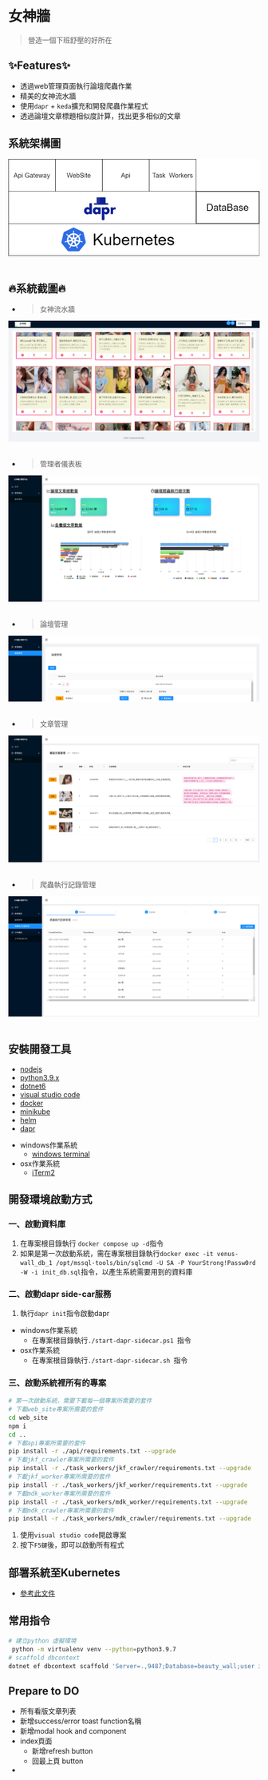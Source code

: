 # 女神牆
> 營造一個下班舒壓的好所在
## ✨Features✨
- 透過web管理頁面執行論壇爬蟲作業
- 精美的女神流水牆
- 使用``dapr`` + ``keda``擴充和開發爬蟲作業程式
- 透過論壇文章標題相似度計算，找出更多相似的文章
## 系統架構圖
<center><img src="./drawio/SystemArchitecture.png" /></center>
<br/>

## 🔥系統截圖🔥
- > 女神流水牆
<center><img src="./screenshots/1.png" /></center>
<br/>

- > 管理者儀表板
<center><img src="./screenshots/4.png" /></center>
<br/>

- > 論壇管理
<center><img src="./screenshots/2.png" /></center>
<br/>

- > 文章管理
<center><img src="./screenshots/3.png" /></center>
<br/>

- > 爬蟲執行記錄管理
<center><img src="./screenshots/5.png" /></center>
<br/>

## 安裝開發工具
- [nodejs](https://nodejs.org/en/)
- [python3.9.x](https://www.python.org/downloads/release/python-399/)
- [dotnet6](https://dotnet.microsoft.com/download/dotnet/6.0)
- [visual studio code](https://code.visualstudio.com/)
- [docker](https://www.docker.com/)
- [minikube](https://minikube.sigs.k8s.io/docs/start/)
- [helm](https://helm.sh/)
- [dapr](https://dapr.io/)
* windows作業系統
  - [windows terminal](https://www.microsoft.com/zh-tw/p/windows-terminal/9n0dx20hk701?activetab=pivot:overviewtab) 
* osx作業系統
  - [iTerm2](https://iterm2.com/)
## 開發環境啟動方式
### 一、啟動資料庫
1. 在專案根目錄執行 ```docker compose up -d```指令
2. 如果是第一次啟動系統，需在專案根目錄執行```docker exec -it venus-wall_db_1 /opt/mssql-tools/bin/sqlcmd -U SA -P YourStrong!Passw0rd  -W -i init_db.sql```指令，以產生系統需要用到的資料庫
### 二、啟動dapr side-car服務
1. 執行```dapr init```指令啟動dapr
* windows作業系統
   - 在專案根目錄執行```./start-dapr-sidecar.ps1 ```指令
* osx作業系統
   - 在專案根目錄執行```./start-dapr-sidecar.sh ```指令
### 三、啟動系統裡所有的專案
``` bash
# 第一次啟動系統，需要下載每一個專案所需要的套件
# 下載web_site專案所需要的套件
cd web_site
npm i 
cd ..
# 下載api專案所需要的套件
pip install -r ./api/requirements.txt --upgrade
# 下載jkf_crawler專案所需要的套件
pip install -r ./task_workers/jkf_crawler/requirements.txt --upgrade
# 下載jkf_worker專案所需要的套件
pip install -r ./task_workers/jkf_worker/requirements.txt --upgrade
# 下載mdk_worker專案所需要的套件
pip install -r ./task_workers/mdk_worker/requirements.txt --upgrade
# 下載mdk_crawler專案所需要的套件
pip install -r ./task_workers/mdk_crawler/requirements.txt --upgrade
```
1. 使用```visual studio code```開啟專案
2. 按下```F5鍵```後，即可以啟動所有程式 

## 部署系統至Kubernetes
- [參考此文件](./deploy#readme)
## 常用指令
``` bash
# 建立python 虛擬環境
 python -m virtualenv venv --python=python3.9.7
# scaffold dbcontext
dotnet ef dbcontext scaffold 'Server=.,9487;Database=beauty_wall;user id=sa;password=YourStrong!Passw0rd' 'Microsoft.EntityFrameworkCore.SqlServer'  -o Models/DBModels -f -c BeautyDBContext --use-database-names --no-build --json
```

## Prepare to DO
- 所有看版文章列表
- 新增success/error toast function名稱
- 新增modal hook and component
- index頁面
  - 新增refresh button
  - 回最上頁 button
- 


